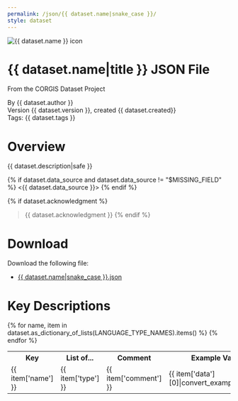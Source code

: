 ```yaml
---
permalink: /json/{{ dataset.name|snake_case }}/
style: dataset
---
```


<img class="img-thumbnail float-right"
     src="/images/datasets/{{ dataset.splash }}"
     alt="{{ dataset.name }} icon"
     role="presentation">

# {{ dataset.name|title }} JSON File

<p class='lead'>From the CORGIS Dataset Project</p>

<span class='text-muted'>By {{ dataset.author }}</span><br>
<span class='text-muted'>Version {{ dataset.version }}, created {{ dataset.created}}</span><br>
<span class='text-muted'>Tags: {{ dataset.tags }}</span>

# Overview

{{ dataset.description|safe }}

{% if dataset.data_source and dataset.data_source != "$MISSING_FIELD" %}
<{{ dataset.data_source }}>
{% endif %}

{% if dataset.acknowledgment %}
> {{ dataset.acknowledgment }}
{% endif %}

# Download

Download the following file:

* <a href='../../datasets/json/{{ dataset.name|snake_case }}/{{ dataset.name|snake_case }}.json' download>{{ dataset.name|snake_case }}.json <span class="fas fa-download"></span></a>

# Key Descriptions
    
<table class='table table-condensed table-striped table-bordered table-hover'>
<tr>
    <th class=''>Key</th>
    <th class=''>List of...</th>
    <th class=''>Comment</th>
    <th class=''>Example Value</th>
</tr>
{% for name, item in dataset.as_dictionary_of_lists(LANGUAGE_TYPE_NAMES).items() %}
<tr>
    <td>{{ item['name'] }}</td>
    <td>{{ item['type'] }}</td> 
    <td>{{ item['comment'] }}</td>
    <td>{{ item['data'][0]|convert_example_value}}</td>
</tr>
{% endfor %}
</table>
